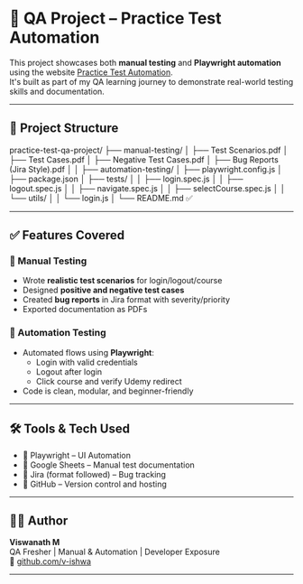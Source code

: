 # 🧪 QA Project – Practice Test Automation

This project showcases both **manual testing** and **Playwright automation** using the website [Practice Test Automation](https://practicetestautomation.com/).  
It's built as part of my QA learning journey to demonstrate real-world testing skills and documentation.

---

## 📁 Project Structure

practice-test-qa-project/
├── manual-testing/
│ ├── Test Scenarios.pdf
│ ├── Test Cases.pdf
│ ├── Negative Test Cases.pdf
│ ├── Bug Reports (Jira Style).pdf
│ 
│
├── automation-testing/
│ ├── playwright.config.js
│ ├── package.json
│ ├── tests/
│ │ ├── login.spec.js
│ │ ├── logout.spec.js
│ │ ├── navigate.spec.js
│ │ ├── selectCourse.spec.js
│ │ └── utils/
│ │ └── login.js
│
└── README.md ✅



---

## ✅ Features Covered

### 🔸 Manual Testing
- Wrote **realistic test scenarios** for login/logout/course
- Designed **positive and negative test cases**
- Created **bug reports** in Jira format with severity/priority
- Exported documentation as PDFs

### 🔸 Automation Testing
- Automated flows using **Playwright**:
  - Login with valid credentials
  - Logout after login
  - Click course and verify Udemy redirect
- Code is clean, modular, and beginner-friendly

---

## 🛠️ Tools & Tech Used

- 🧪 Playwright – UI Automation
- 🧾 Google Sheets – Manual test documentation
- 🐞 Jira (format followed) – Bug tracking
- 🧠 GitHub – Version control and hosting

---

## 🙋‍♂️ Author

**Viswanath M**  
QA Fresher | Manual & Automation | Developer Exposure  
🔗 [github.com/v-ishwa](https://github.com/v-ishwa)

---



